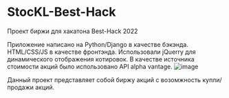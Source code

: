 # StocKL-Best-Hack
Проект биржи для хакатона Best-Hack 2022

Приложение написано на Python/Django в качестве бэкэнда. HTML/CSS/JS в качестве фронтэнда. Использовали jQuerry для динамического отображения котировок.
В качестве источника стоимости акций было использовано API alpha vantage.
![image](https://user-images.githubusercontent.com/86118532/163560949-b2de1d60-2228-4255-88af-16353e0f9c04.png)

Данный проект представляет собой биржу акций с возомжность купли/продажи акций.
